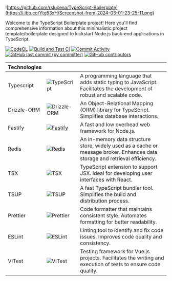 ![https://github.com/rslucena/TypeScript-Boilerplate](https://i.ibb.co/Ytg53xH/Screenshot-from-2024-03-01-23-25-11.png)

Welcome to the TypeScript Boilerplate project! Here you'll find comprehensive information about this minimalistic project template/boilerplate designed to kickstart Node.js back-end applications in TypeScript.

[![CodeQL](https://github.com/rslucena/Template-Typescript/actions/workflows/check.codeql.yml/badge.svg)](https://github.com/rslucena/Template-Typescript/actions/workflows/check.codeql.yml)   [![Build and Test CI](https://github.com/rslucena/Template-Typescript/actions/workflows/build.nodejs.yml/badge.svg)](https://github.com/rslucena/Template-Typescript/actions/workflows/build.nodejs.yml)   [![Commit Activity](https://img.shields.io/github/commit-activity/t/rslucena/Template-Typescript)](https://github.com/rslucena/Template-Typescript/pulse)   [![GitHub last commit (by committer)](https://img.shields.io/github/last-commit/rslucena/Template-Typescript?link=https%3A%2F%2Fgithub.com%2Frslucena%2FTemplate-Typescript%2Fcommits%2Fmain%2F)](https://github.com/rslucena/Template-Typescript/graphs/code-frequency)   [![GitHub contributors](https://img.shields.io/github/contributors/rslucena/Template-Typescript)](https://github.com/rslucena/Template-Typescript/graphs/contributors)


| Technologies   |                                                                                            |                                                                                                                                                   |
|--------------|------------------------------------------------------------------------------------------------|--------------------------------------------------------------------------------------------------------------------------------------------------------------|
| Typescript   | ![TypeScript](https://img.shields.io/badge/-TypeScript-3178C6?logo=typescript&logoColor=white) | A programming language that adds static typing to JavaScript. Facilitates the development of robust and scalable code.                                      |
| Drizzle-ORM  | ![Drizzle-ORM](https://img.shields.io/badge/-Drizzle--ORM-3178C6?logo=typescript&logoColor=white) | An Object-Relational Mapping (ORM) library for TypeScript. Simplifies database interactions.                                                                 |
| Fastify      | [![Fastify](https://img.shields.io/badge/-Fastify-202020?logo=fastify&logoColor=white)](https://www.fastify.io/) | A fast and low overhead web framework for Node.js.                                                                                                           |
| Redis        | ![Redis](https://img.shields.io/badge/-Redis-DC382D?logo=redis&logoColor=white)                | An in-memory data structure store, widely used as a cache or message broker. Enhances data storage and retrieval efficiency.                                 |
| TSX          | ![TSX](https://img.shields.io/badge/-TSX-3178C6?logo=react&logoColor=white)                    | TypeScript extension to support JSX. Ideal for developing user interfaces with React.                                                                        |
| TSUP         | ![TSUP](https://img.shields.io/badge/-TSUP-3178C6?logo=typescript&logoColor=white)             | A fast TypeScript bundler tool. Simplifies the build and distribution process.                                                                               |
| Prettier     | ![Prettier](https://img.shields.io/badge/-Prettier-F7B93E?logo=prettier&logoColor=black)       | Code formatter that maintains consistent style. Automates formatting for better readability.                                                                  |
| ESLint       | ![ESLint](https://img.shields.io/badge/-ESLint-4B32C3?logo=eslint&logoColor=white)             | Linting tool to identify and fix code issues. Improves code quality and consistency.                                                                          |
| VITest       | ![VITest](https://img.shields.io/badge/-VITest-41B883?logo=vue.js&logoColor=white)             | Testing framework for Vue.js projects. Facilitates the writing and execution of tests to ensure code quality.                                                  |


